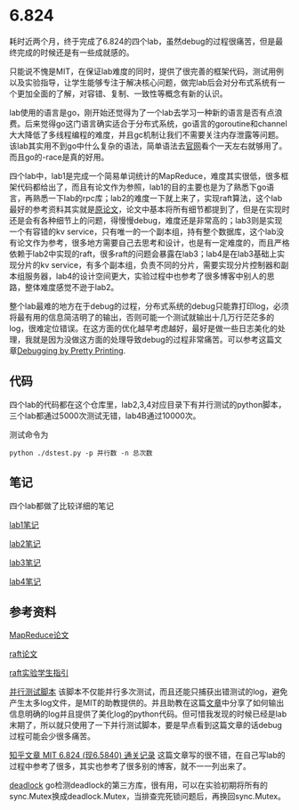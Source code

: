 # 6.824

耗时近两个月，终于完成了6.824的四个lab，虽然debug的过程很痛苦，但是最终完成的时候还是有一些成就感的。

只能说不愧是MIT，在保证lab难度的同时，提供了很完善的框架代码，测试用例以及实验指导，让学生能够专注于解决核心问题，做完lab后会对分布式系统有一个更加全面的了解，对容错、复制、一致性等概念有新的认识。

lab使用的语言是go，刚开始还觉得为了一个lab去学习一种新的语言是否有点浪费。后来觉得go这门语言确实适合于分布式系统，go语言的goroutine和channel大大降低了多线程编程的难度，并且gc机制让我们不需要关注内存泄露等问题。该lab其实用不到go中什么复杂的语法，简单语法去[官网](https://go.dev/tour/list)看个一天左右就够用了。而且go的-race是真的好用。

四个lab中，lab1是完成一个简易单词统计的MapReduce，难度其实很低，很多框架代码都给出了，而且有论文作为参照，lab1的目的主要也是为了熟悉下go语言，再熟悉一下lab的rpc库；lab2的难度一下就上来了，实现raft算法，这个lab最好的参考资料其实就是[原论文](http://nil.csail.mit.edu/6.824/2022/papers/raft-extended.pdf)，论文中基本将所有细节都提到了，但是在实现时还是会有各种细节上的问题，得慢慢debug，难度还是非常高的；lab3则是实现一个有容错的kv service，只有唯一的一个副本组，持有整个数据库，这个lab没有论文作为参考，很多地方需要自己去思考和设计，也是有一定难度的，而且严格依赖于lab2中实现的raft，很多raft的问题会暴露在lab3；lab4是在lab3基础上实现分片的kv service，有多个副本组，负责不同的分片，需要实现分片控制器和副本组服务器，lab4的设计空间更大，实验过程中也参考了很多博客中别人的思路，整体难度感觉不逊于lab2。

整个lab最难的地方在于debug的过程，分布式系统的debug只能靠打印log，必须将最有用的信息简洁明了的输出，否则可能一个测试就输出十几万行茫茫多的log，很难定位错误。在这方面的优化越早考虑越好，最好是做一些日志美化的处理，我就是因为没做这方面的处理导致debug的过程非常痛苦。可以参考这篇文章[Debugging by Pretty Printing](https://blog.josejg.com/debugging-pretty/).

## 代码

四个lab的代码都在这个仓库里，lab2,3,4对应目录下有并行测试的python脚本，三个lab都通过5000次测试无错，lab4B通过10000次。

测试命令为 

`python ./dstest.py -p 并行数 -n 总次数`

## 笔记

四个lab都做了比较详细的笔记

[lab1笔记](./note/lab1.md)

[lab2笔记](./note/lab2.md)

[lab3笔记](./note/lab3.md)

[lab4笔记](./note/lab4.md)

## 参考资料
[MapReduce论文](https://static.googleusercontent.com/media/research.google.com/zh-CN//archive/mapreduce-osdi04.pdf)

[raft论文](http://nil.csail.mit.edu/6.824/2022/papers/raft-extended.pdf)

[raft实验学生指引](https://thesquareplanet.com/blog/students-guide-to-raft/)

[并行测试脚本](https://gist.github.com/JJGO/0d73540ef7cc2f066cb535156b7cbdab) 该脚本不仅能并行多次测试，而且还能只捕获出错测试的log，避免产生太多log文件，是MIT的助教提供的。并且助教在这篇[文章](https://blog.josejg.com/debugging-pretty/)中分享了如何输出信息明确的log并且提供了美化log的python代码。但可惜我发现的时候已经是lab末期了，所以就只使用了一下并行测试脚本，要是早点看到这篇文章的话debug过程可能会少很多痛苦。

[知乎文章  MIT 6.824 (现6.5840) 通关记录](https://zhuanlan.zhihu.com/p/631386296) 这篇文章写的很不错，在自己写lab的过程中参考了很多，其实也参考了很多别的博客，就不一一列出来了。

[deadlock](https://github.com/sasha-s/go-deadlock) go检测deadlock的第三方库，很有用，可以在实验初期将所有的sync.Mutex换成deadlock.Mutex，当排查完死锁问题后，再换回sync.Mutex。

